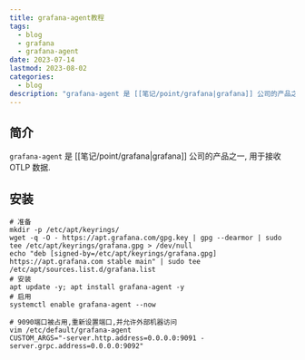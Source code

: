 ```yaml
---
title: grafana-agent教程
tags:
  - blog
  - grafana
  - grafana-agent
date: 2023-07-14
lastmod: 2023-08-02
categories:
  - blog
description: "grafana-agent 是 [[笔记/point/grafana|grafana]] 公司的产品之一, 用于接收 OTLP 数据."
---
```


## 简介

`grafana-agent` 是 [[笔记/point/grafana|grafana]] 公司的产品之一, 用于接收 OTLP 数据.

## 安装

```shell
# 准备
mkdir -p /etc/apt/keyrings/
wget -q -O - https://apt.grafana.com/gpg.key | gpg --dearmor | sudo tee /etc/apt/keyrings/grafana.gpg > /dev/null
echo "deb [signed-by=/etc/apt/keyrings/grafana.gpg] https://apt.grafana.com stable main" | sudo tee /etc/apt/sources.list.d/grafana.list
# 安装
apt update -y; apt install grafana-agent -y
# 启用
systemctl enable grafana-agent --now

# 9090端口被占用,重新设置端口,并允许外部机器访问
vim /etc/default/grafana-agent
CUSTOM_ARGS="-server.http.address=0.0.0.0:9091 -server.grpc.address=0.0.0.0:9092"
```
